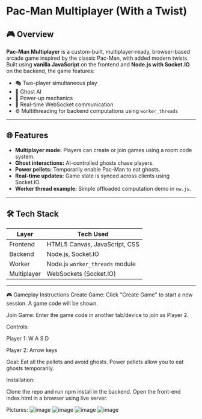 # Pac-Man Multiplayer (With a Twist)

## 🎮 Overview

**Pac-Man Multiplayer** is a custom-built, multiplayer-ready, browser-based arcade game inspired by the classic Pac-Man, with added modern twists. Built using **vanilla JavaScript** on the frontend and **Node.js with Socket.IO** on the backend, the game features:

- 🎭 Two-player simultaneous play  
- 🧠 Ghost AI  
- 🍒 Power-up mechanics  
- 💬 Real-time WebSocket communication  
- ⚙️ Multithreading for backend computations using `worker_threads`

---

## 🌐 Features

- **Multiplayer mode:** Players can create or join games using a room code system.
- **Ghost interactions:** AI-controlled ghosts chase players.
- **Power pellets:** Temporarily enable Pac-Man to eat ghosts.
- **Real-time updates:** Game state is synced across clients using Socket.IO.
- **Worker thread example:** Simple offloaded computation demo in `nw.js`.

---

## 🛠️ Tech Stack

| Layer      | Tech Used                          |
|------------|------------------------------------|
| Frontend   | HTML5 Canvas, JavaScript, CSS      |
| Backend    | Node.js, Socket.IO                 |
| Worker     | Node.js `worker_threads` module    |
| Multiplayer| WebSockets (Socket.IO)             |

---
🎮 Gameplay Instructions
Create Game: Click "Create Game" to start a new session. A game code will be shown.

Join Game: Enter the game code in another tab/device to join as Player 2.

Controls:

Player 1: W A S D

Player 2: Arrow keys

Goal: Eat all the pellets and avoid ghosts. Power pellets allow you to eat ghosts temporarily.

Installation:

Clone the repo and run npm install in the backend. Open the front-end index.html in a browser using live server.

Pictures:
![image](https://github.com/user-attachments/assets/a7fc5505-7140-4c25-9b73-812dcd7d3d61)
![image](https://github.com/user-attachments/assets/06d149ea-c329-48a7-96ce-282068ae31f9)
![image](https://github.com/user-attachments/assets/531bc65c-f110-4ecb-9a31-91c938a8bc78)
![image](https://github.com/user-attachments/assets/04af4edc-9c89-400c-8e62-7d244cbee9c6)



